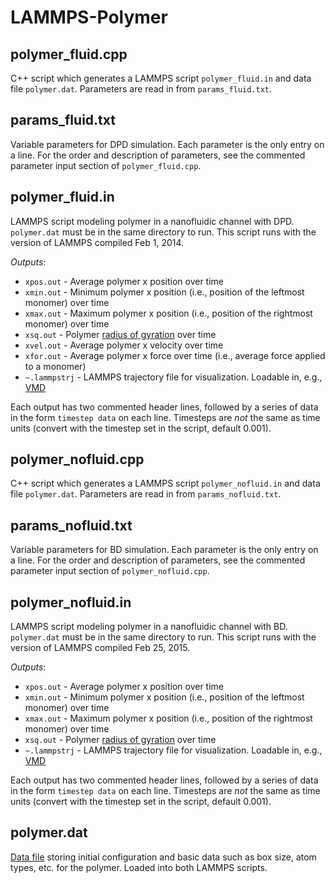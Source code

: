 # LAMMPS-Polymer

## polymer_fluid.cpp
C++ script which generates a LAMMPS script `polymer_fluid.in` and data file `polymer.dat`. Parameters are read in from `params_fluid.txt`.

## params_fluid.txt
Variable parameters for DPD simulation. Each parameter is the only entry on a line. For the order and description of parameters, see the commented parameter input section of `polymer_fluid.cpp`.

## polymer_fluid.in
LAMMPS script modeling polymer in a nanofluidic channel with DPD. `polymer.dat` must be in the same directory to run. This script runs with the version of LAMMPS compiled Feb 1, 2014.

_Outputs_:
* `xpos.out` - Average polymer x position over time
* `xmin.out` - Minimum polymer x position (i.e., position of the leftmost monomer) over time
* `xmax.out` - Maximum polymer x position (i.e., position of the rightmost monomer) over time
* `xsq.out` - Polymer [radius of gyration](http://lammps.sandia.gov/doc/compute_gyration.html) over time
* `xvel.out` - Average polymer x velocity over time
* `xfor.out` - Average polymer x force over time (i.e., average force applied to a monomer)
* `~.lammpstrj` - LAMMPS trajectory file for visualization. Loadable in, e.g., [VMD](http://www.ks.uiuc.edu/Research/vmd/)

Each output has two commented header lines, followed by a series of data in the form `timestep data` on each line. Timesteps are *not* the same as time units (convert with the timestep set in the script, default 0.001).

## polymer_nofluid.cpp
C++ script which generates a LAMMPS script `polymer_nofluid.in` and data file `polymer.dat`. Parameters are read in from `params_nofluid.txt`.

## params_nofluid.txt
Variable parameters for BD simulation. Each parameter is the only entry on a line. For the order and description of parameters, see the commented parameter input section of `polymer_nofluid.cpp`.

## polymer_nofluid.in
LAMMPS script modeling polymer in a nanofluidic channel with BD. `polymer.dat` must be in the same directory to run. This script runs with the version of LAMMPS compiled Feb 25, 2015.

_Outputs_:
* `xpos.out` - Average polymer x position over time
* `xmin.out` - Minimum polymer x position (i.e., position of the leftmost monomer) over time
* `xmax.out` - Maximum polymer x position (i.e., position of the rightmost monomer) over time
* `xsq.out` - Polymer [radius of gyration](http://lammps.sandia.gov/doc/compute_gyration.html) over time
* `~.lammpstrj` - LAMMPS trajectory file for visualization. Loadable in, e.g., [VMD](http://www.ks.uiuc.edu/Research/vmd/)

Each output has two commented header lines, followed by a series of data in the form `timestep data` on each line. Timesteps are *not* the same as time units (convert with the timestep set in the script, default 0.001).

## polymer.dat
[Data file](http://lammps.sandia.gov/doc/read_data.html) storing initial configuration and basic data such as box size, atom types, etc. for the polymer. Loaded into both LAMMPS scripts.
